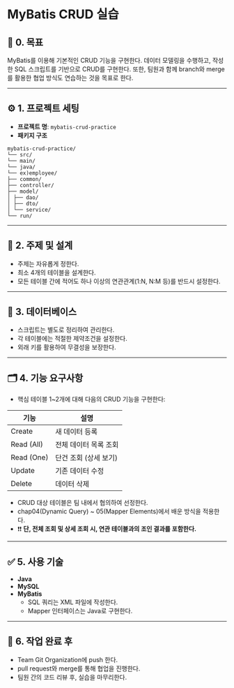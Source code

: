 # MyBatis CRUD 실습

## 📌 0. 목표
MyBatis를 이용해 기본적인 CRUD 기능을 구현한다.
데이터 모델링을 수행하고, 작성한 SQL 스크립트를 기반으로 CRUD를 구현한다.
또한, 팀원과 함께 branch와 merge를 활용한 협업 방식도 연습하는 것을 목표로 한다.

---

## ⚙️ 1. 프로젝트 세팅 

- **프로젝트 명**: `mybatis-crud-practice`
- **패키지 구조**
```
mybatis-crud-practice/
└── src/
└── main/
└── java/
└── ex)employee/
├── common/
├── controller/
├── model/
│ ├── dao/
│ ├── dto/
│ └── service/
└── run/
```
---

## 🎯 2. 주제 및 설계

- 주제는 자유롭게 정한다.
- 최소 4개의 테이블을 설계한다.
- 모든 테이블 간에 적어도 하나 이상의 연관관계(1:N, N:M 등)를 반드시 설정한다.

---

## 🧱 3. 데이터베이스

- 스크립트는 별도로 정리하여 관리한다.
- 각 테이블에는 적절한 제약조건을 설정한다.
- 외래 키를 활용하여 무결성을 보장한다.

---

## 🗂️ 4. 기능 요구사항

- 핵심 테이블 1~2개에 대해 다음의 CRUD 기능을 구현한다:

| 기능       | 설명                  |
|------------|-----------------------|
| Create     | 새 데이터 등록         |
| Read (All) | 전체 데이터 목록 조회  |
| Read (One) | 단건 조회 (상세 보기)  |
| Update     | 기존 데이터 수정       |
| Delete     | 데이터 삭제            |

- CRUD 대상 테이블은 팀 내에서 협의하여 선정한다.
- chap04(Dynamic Query) ~ 05(Mapper Elements)에서 배운 방식을 적용한다.
- ❗❗ **단, 전체 조회 및 상세 조회 시, 연관 테이블과의 조인 결과를 포함한다.**

---

## ✅ 5. 사용 기술

- **Java**
- **MySQL**
- **MyBatis**
  - SQL 쿼리는 XML 파일에 작성한다.
  - Mapper 인터페이스는 Java로 구현한다.

---

## 📜 6. 작업 완료 후

- Team Git Organization에 push 한다.
- pull request와 merge를 통해 협업을 진행한다.
- 팀원 간의 코드 리뷰 후, 실습을 마무리한다.